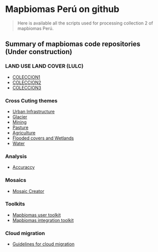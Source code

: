 # Mapbiomas Perú on github

> Here is available all the scripts used for processing collection 2 of mapbiomas Perú.

## Summary of mapbiomas code repositories (Under construction)

### LAND USE LAND COVER (LULC)
* [COLECCION1](https://github.com/mapbiomas-peru/lulc/tree/collection-1)      <!-- https://github.com/mapbiomas-brazil/amazon  -->
* [COLECCION2](https://github.com/mapbiomas-peru/lulc/tree/collection-2)
* [COLECCION3](https://github.com/vllactayo/mapbiomas-peru/tree/collection-3)

### Cross Cuting themes
* [Urban Infrastructure](https://github.com/mapbiomas-peru/urban)
* [Glacier](https://github.com/mapbiomas-peru/glacier)
* [Mining](https://mapbiomas-peru.github.io/note-mb-pe-web/)
* [Pasture](https://mapbiomas-peru.github.io/note-mb-pe-web/)
* [Agriculture](https://mapbiomas-peru.github.io/note-mb-pe-web/)
* [Flooded covers and Wetlands](https://mapbiomas-peru.github.io/note-mb-pe-web/)
* [Water](https://mapbiomas-peru.github.io/note-mb-pe-web/)

### Analysis

* [Accuraccy](https://mapbiomas-peru.github.io/note-mb-pe-web/)  <!---POR DEFINIR -->

### Mosaics
* [Mosaic Creator](https://github.com/mapbiomas-peru/mosaics)

### Toolkits
* [Mapbiomas user toolkit](https://github.com/mapbiomas-brazil/user-toolkit)
* [Mapbiomas integration toolkit](https://mapbiomas-peru.github.io/note-mb-pe-web/)

### Cloud migration
* [Guidelines for cloud migration](https://github.com/vllactayo/mb-cloud-migration)
<!--
**raisgmb/raisgmb** is a ✨ _special_ ✨ repository because its `README.md` (this file) appears on your GitHub profile.

Here are some ideas to get you started:

- 🔭 I’m currently working on ...
- 🌱 I’m currently learning ...
- 👯 I’m looking to collaborate on ...
- 🤔 I’m looking for help with ...
- 💬 Ask me about ...
- 📫 How to reach me: ...
- 😄 Pronouns: ...
- ⚡ Fun fact: ...
-->
